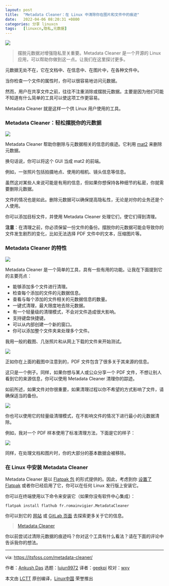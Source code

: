 ```yaml
---
layout: post
title:	"Metadata Cleaner：在 Linux 中清除你在图片和文件中的痕迹"
date:	2022-04-06 08:20:31 +0800 
categories:	分享 linuxcn 
tags:	[linuxcn,隐私,元数据]
---
```



![](/Asserts/Images//attachment/album/202204/06/082027g9h9nzgzhw66ffhn.jpg)



> 
> 摆脱元数据对增强隐私至关重要。Metadata Cleaner 是一个开源的 Linux 应用，可以帮助你做到这一点。让我们在这里探讨更多。
> 
> 
> 


元数据无处不在，它在文档中、在信息中、在图片中，在各种文件中。


当你检查一个文件的属性时，你可以很容易地访问元数据。


然而，用户在共享文件之前，往往不注重消除或摆脱元数据。主要是因为他们可能不知道有什么简单的工具可以使这项工作更容易。


Metadata Cleaner 就是这样一个供 Linux 用户使用的工具。


### Metadata Cleaner：轻松摆脱你的元数据


![](/Asserts/Images//attachment/album/202204/06/082032psu77uiq7i6u6mzm.jpg)


Metadata Cleaner 帮助你删除与元数据相关的信息的痕迹。它利用 [mat2](https://0xacab.org/jvoisin/mat2) 来删除元数据。


换句话说，你可以将这个 GUI 当成 mat2 的前端。


例如，一张照片包括拍摄地点、使用的相机、镜头信息等信息。


虽然这对某些人来说可能是有用的信息，但如果你想保持各种细节的私密，你就需要删除元数据。


文件的情况也是如此。删除元数据可以确保提高隐私性，无论是对你的业务还是个人使用。


你可以添加目标文件，并使用 Metadata Cleaner 处理它们，使它们得到清理。


**注意**：在清理之前，你必须保留一份文件的备份。摆脱你的元数据可能会导致你的文件发生剧烈的变化，比如无法选择 PDF 文件中的文本，压缩图片等。


### Metadata Cleaner 的特性


![](/Asserts/Images//attachment/album/202204/06/082033v6namzm8ooda64n1.png)


Metadata Cleaner 是一个简单的工具，具有一些有用的功能。让我在下面提到它的主要亮点：


* 能够添加多个文件进行清理。
* 检查每个添加的文件的元数据信息。
* 查看与每个添加的文件相关的元数据信息的数量。
* 一键式清理，最大限度地去除元数据。
* 有一个轻量级的清理模式，不会对文件造成很大影响。
* 支持键盘快捷键。
* 可以从内部创建一个新的窗口。
* 你可以添加整个文件夹来处理多个文件。


我用一般的截图、几张照片和从网上下载的文件来开始测试。


![](/Asserts/Images//attachment/album/202204/06/082035ux11z31bgoz1xumu.png)


正如你在上面的截图中注意到的，PDF 文件包含了很多关于其来源的信息。


这只是一个例子。同样，如果你想与某人或公众分享一个 PDF 文件，不想让别人看到它的来源信息，你可以使用 Metadata Cleaner 清理你的踪迹。


如前所述，如果文件对你很重要，如果清理过程以你不希望的方式影响了文件，请确保适当的备份。


![](/Asserts/Images//attachment/album/202204/06/082036g0bzu9qfq6e29697.png)


你也可以使用它的轻量级清理模式，在不影响文件的情况下进行最小的元数据清除。


例如，我对一个 PDF 样本使用了标准清理方法，下面是它的样子：


![](/Asserts/Images//attachment/album/202204/06/082038kz2kut0z0q590q3z.png)


同样，在处理文档和图片时，你的大部分的基本数据会被移除。


### 在 Linux 中安装 Metadata Cleaner


Metadata Cleaner 是以 [Flatpak 包](https://itsfoss.com/what-is-flatpak/) 的形式提供的。因此，考虑到你 [设置了 Flatpak](https://itsfoss.com/flatpak-guide/) 或者你已经启用了它，你可以在任何 Linux 发行版上安装它。


你可以在终端使用以下命令来安装它（如果你没有软件中心集成）：



```
flatpak install flathub fr.romainvigier.MetadataCleaner

```

你可以到它的 [网站](https://metadatacleaner.romainvigier.fr/) 或 [GitLab 页面](https://gitlab.com/rmnvgr/metadata-cleaner/) 去探索更多关于它的信息。



> 
> [Metadata Cleaner](https://metadatacleaner.romainvigier.fr/)
> 
> 
> 


你以前尝试过清除元数据的痕迹吗？你对这个工具有什么看法？请在下面的评论中告诉我你的想法。




---


via: <https://itsfoss.com/metadata-cleaner/>


作者：[Ankush Das](https://itsfoss.com/author/ankush/) 选题：[lujun9972](https://github.com/lujun9972) 译者：[geekpi](https://github.com/geekpi) 校对：[wxy](https://github.com/wxy)


本文由 [LCTT](https://github.com/LCTT/TranslateProject) 原创编译，[Linux中国](https://linux.cn/) 荣誉推出
